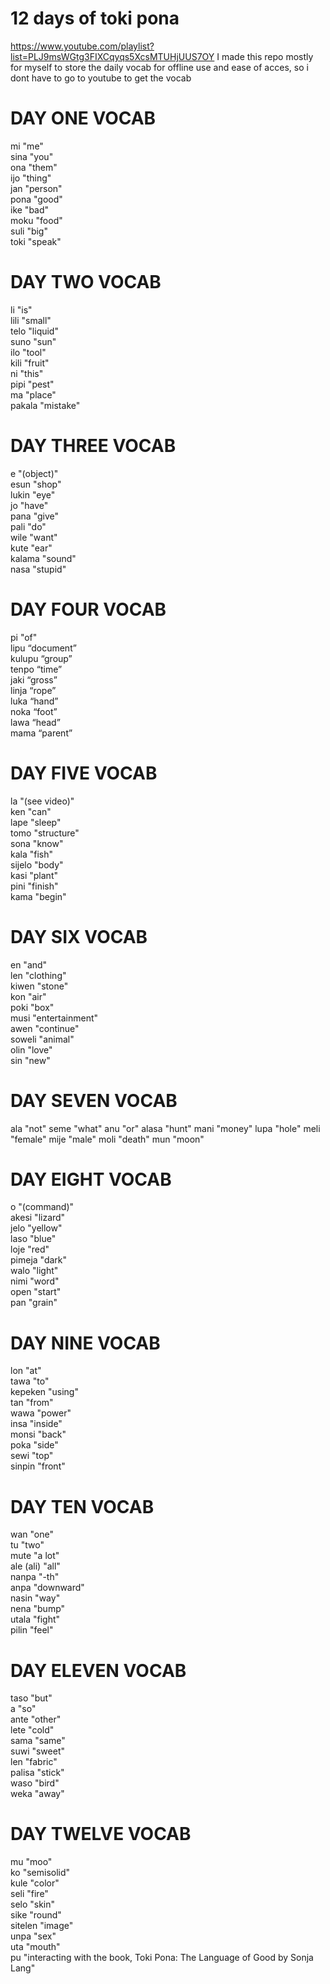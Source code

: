 # 12 days of toki pona
https://www.youtube.com/playlist?list=PLJ9msWGtg3FIXCqyqs5XcsMTUHjUUS7OY
I made this repo mostly for myself to store the daily vocab for offline use and ease of acces, so i dont have to go to youtube to get the vocab  
# DAY ONE VOCAB
mi "me"  
sina "you"  
ona "them"  
ijo "thing"  
jan "person"  
pona "good"  
ike "bad"  
moku "food"  
suli "big"  
toki "speak"  
# DAY TWO VOCAB
li "is"  
lili "small"  
telo "liquid"  
suno "sun"  
ilo "tool"  
kili "fruit"  
ni "this"  
pipi "pest"  
ma "place"  
pakala "mistake"  
# DAY THREE VOCAB
e "(object)"  
esun "shop"  
lukin "eye"  
jo "have"  
pana "give"  
pali "do"  
wile "want"  
kute "ear"  
kalama "sound"  
nasa "stupid"  
# DAY FOUR VOCAB
pi "of"  
lipu “document”  
kulupu “group”  
tenpo “time”  
jaki “gross”  
linja “rope”  
luka “hand”  
noka “foot”  
lawa “head”  
mama “parent”  
# DAY FIVE VOCAB
la "(see video)"  
ken "can"  
lape "sleep"  
tomo "structure"  
sona "know"  
kala "fish"  
sijelo "body"  
kasi "plant"  
pini "finish"  
kama "begin"  
# DAY SIX VOCAB
en "and"  
len "clothing"  
kiwen "stone"  
kon "air"  
poki "box"  
musi "entertainment"  
awen "continue"  
soweli "animal"  
olin "love"  
sin "new"  
# DAY SEVEN VOCAB
ala "not"
seme "what"
anu "or"
alasa "hunt"
mani "money"
lupa "hole"
meli "female"
mije "male"
moli "death"
mun "moon"
# DAY EIGHT VOCAB
o "(command)"  
akesi "lizard"  
jelo "yellow"  
laso "blue"  
loje "red"  
pimeja "dark"  
walo "light"  
nimi "word"  
open "start"  
pan "grain"  
# DAY NINE VOCAB
lon "at"  
tawa "to"  
kepeken "using"  
tan "from"  
wawa "power"  
insa "inside"  
monsi "back"  
poka "side"  
sewi "top"  
sinpin "front"  
# DAY TEN VOCAB
wan "one"  
tu "two"  
mute "a lot"  
ale (ali) "all"  
nanpa "-th"  
anpa "downward"  
nasin "way"  
nena "bump"  
utala "fight"  
pilin "feel"  
# DAY ELEVEN VOCAB
taso "but"  
a "so"  
ante "other"  
lete "cold"  
sama "same"  
suwi "sweet"  
len "fabric"  
palisa "stick"  
waso "bird"  
weka "away"  
# DAY TWELVE VOCAB
mu "moo"  
ko "semisolid"  
kule "color"  
seli "fire"  
selo "skin"  
sike "round"  
sitelen "image"  
unpa "sex"  
uta "mouth"  
pu "interacting with the book, Toki Pona: The Language of Good by Sonja Lang"  
